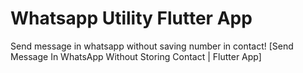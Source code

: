 # Whatsapp Utility Flutter App
 Send message in whatsapp without saving number in contact!
[Send Message In WhatsApp Without Storing Contact | Flutter App]



